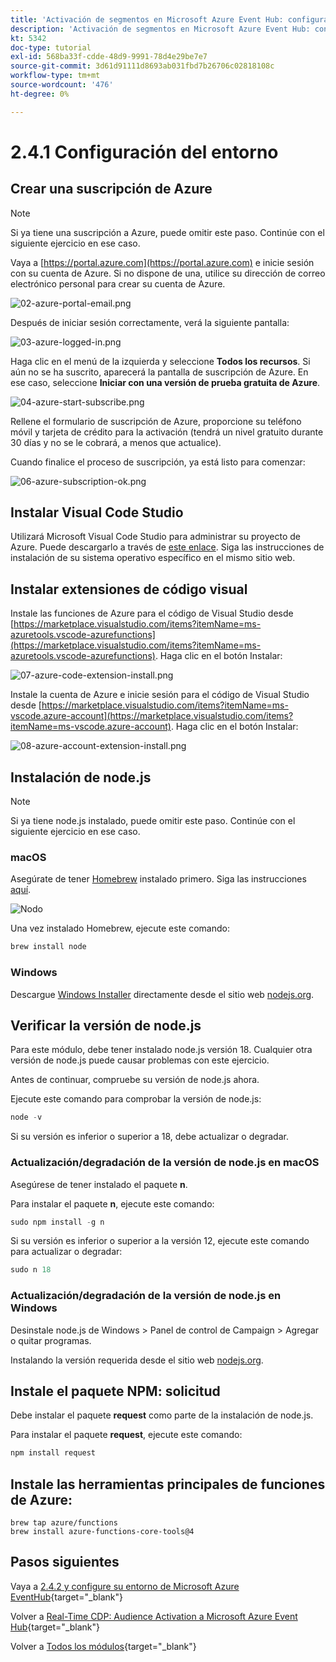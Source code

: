 ```yaml
---
title: 'Activación de segmentos en Microsoft Azure Event Hub: configuración de su entorno de Microsoft Azure'
description: 'Activación de segmentos en Microsoft Azure Event Hub: configuración de su entorno de Microsoft Azure'
kt: 5342
doc-type: tutorial
exl-id: 568ba33f-cdde-48d9-9991-78d4e29be7e7
source-git-commit: 3d61d91111d8693ab031fbd7b26706c02818108c
workflow-type: tm+mt
source-wordcount: '476'
ht-degree: 0%

---
```


# 2.4.1 Configuración del entorno

## Crear una suscripción de Azure

>[!NOTE]
>
>Si ya tiene una suscripción a Azure, puede omitir este paso. Continúe con el siguiente ejercicio en ese caso.

Vaya a [https://portal.azure.com](https://portal.azure.com) e inicie sesión con su cuenta de Azure. Si no dispone de una, utilice su dirección de correo electrónico personal para crear su cuenta de Azure.

![02-azure-portal-email.png](./images/02azureportalemail.png)

Después de iniciar sesión correctamente, verá la siguiente pantalla:

![03-azure-logged-in.png](./images/03azureloggedin.png)

Haga clic en el menú de la izquierda y seleccione **Todos los recursos**. Si aún no se ha suscrito, aparecerá la pantalla de suscripción de Azure. En ese caso, seleccione **Iniciar con una versión de prueba gratuita de Azure**.

![04-azure-start-subscribe.png](./images/04azurestartsubscribe.png)

Rellene el formulario de suscripción de Azure, proporcione su teléfono móvil y tarjeta de crédito para la activación (tendrá un nivel gratuito durante 30 días y no se le cobrará, a menos que actualice).

Cuando finalice el proceso de suscripción, ya está listo para comenzar:

![06-azure-subscription-ok.png](./images/06azuresubscriptionok.png)

## Instalar Visual Code Studio

Utilizará Microsoft Visual Code Studio para administrar su proyecto de Azure. Puede descargarlo a través de [este enlace](https://code.visualstudio.com/download). Siga las instrucciones de instalación de su sistema operativo específico en el mismo sitio web.

## Instalar extensiones de código visual

Instale las funciones de Azure para el código de Visual Studio desde [https://marketplace.visualstudio.com/items?itemName=ms-azuretools.vscode-azurefunctions](https://marketplace.visualstudio.com/items?itemName=ms-azuretools.vscode-azurefunctions). Haga clic en el botón Instalar:

![07-azure-code-extension-install.png](./images/07azurecodeextensioninstall.png)

Instale la cuenta de Azure e inicie sesión para el código de Visual Studio desde [https://marketplace.visualstudio.com/items?itemName=ms-vscode.azure-account](https://marketplace.visualstudio.com/items?itemName=ms-vscode.azure-account). Haga clic en el botón Instalar:

![08-azure-account-extension-install.png](./images/08azureaccountextensioninstall.png)

## Instalación de node.js

>[!NOTE]
>
>Si ya tiene node.js instalado, puede omitir este paso. Continúe con el siguiente ejercicio en ese caso.

### macOS

Asegúrate de tener [Homebrew](https://brew.sh/) instalado primero. Siga las instrucciones [aquí](https://brew.sh/).

![Nodo](./images/brew.png)

Una vez instalado Homebrew, ejecute este comando:

```javascript
brew install node
```

### Windows

Descargue [Windows Installer](https://nodejs.org/en/#home-downloadhead) directamente desde el sitio web [nodejs.org](https://nodejs.org/en/).

## Verificar la versión de node.js

Para este módulo, debe tener instalado node.js versión 18. Cualquier otra versión de node.js puede causar problemas con este ejercicio.

Antes de continuar, compruebe su versión de node.js ahora.

Ejecute este comando para comprobar la versión de node.js:

```javascript
node -v
```

Si su versión es inferior o superior a 18, debe actualizar o degradar.

### Actualización/degradación de la versión de node.js en macOS

Asegúrese de tener instalado el paquete **n**.

Para instalar el paquete **n**, ejecute este comando:

```javascript
sudo npm install -g n
```

Si su versión es inferior o superior a la versión 12, ejecute este comando para actualizar o degradar:

```javascript
sudo n 18
```

### Actualización/degradación de la versión de node.js en Windows

Desinstale node.js de Windows > Panel de control de Campaign > Agregar o quitar programas.

Instalando la versión requerida desde el sitio web [nodejs.org](https://nodejs.org/en/).

## Instale el paquete NPM: solicitud

Debe instalar el paquete **request** como parte de la instalación de node.js.

Para instalar el paquete **request**, ejecute este comando:

```javascript
npm install request
```

## Instale las herramientas principales de funciones de Azure:

```
brew tap azure/functions
brew install azure-functions-core-tools@4
```

## Pasos siguientes

Vaya a [2.4.2 y configure su entorno de Microsoft Azure EventHub](./ex2.md){target="_blank"}

Volver a [Real-Time CDP: Audience Activation a Microsoft Azure Event Hub](./segment-activation-microsoft-azure-eventhub.md){target="_blank"}

Volver a [Todos los módulos](./../../../../overview.md){target="_blank"}
